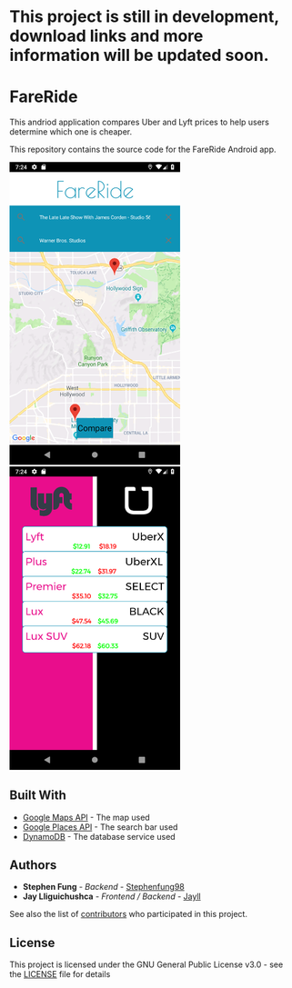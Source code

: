 # This project is still in development, download links and more information will be updated soon.

# FareRide

This andriod application compares Uber and Lyft prices to help users determine which one is cheaper. 

This repository contains the source code for the FareRide Android app.

<img src="1.png" width="300"> <img src="2.png" width="300">
## Built With

* [Google Maps API](https://developers.google.com/maps/) - The map used
* [Google Places API](https://developers.google.com/places/) - The search bar used
* [DynamoDB](https://console.aws.amazon.com/dynamodb) - The database service used

## Authors

* **Stephen Fung** - *Backend* - [Stephenfung98](https://github.com/stephenfung98)
* **Jay Lliguichushca** - *Frontend* */* *Backend* - [Jayll](https://github.com/jayll)

See also the list of [contributors](https://github.com/stephenfung98/PennApps18/graphs/contributors) who participated in this project.

## License

This project is licensed under the GNU General Public License v3.0 - see the [LICENSE](LICENSE) file for details

